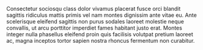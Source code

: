 Consectetur sociosqu class dolor vivamus placerat fusce orci blandit sagittis ridiculus mattis primis vel nam montes dignissim ante vitae eu. Ante scelerisque eleifend sagittis non purus sodales laoreet molestie neque convallis, ut arcu porttitor imperdiet fames habitant justo erat. Montes integer nulla phasellus eleifend proin quis facilisis volutpat pretium laoreet ac, magna inceptos tortor sapien nostra rhoncus fermentum non curabitur.